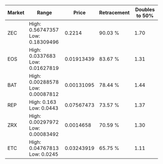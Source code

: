 | Market | Range | Price| Retracement | Doubles to 50% |
| --- | --- | --- | --- | --- |
| ZEC | High: 0.56747357<br />Low: 0.18309496 | 0.2214 | 90.03 % | 1.70 |
| EOS | High: 0.0337683<br />Low: 0.01627819 | 0.01913439 | 83.67 % | 1.31 |
| BAT | High: 0.00288578<br />Low: 0.00087812 | 0.00131095 | 78.44 % | 1.44 |
| REP | High: 0.163<br />Low: 0.0443 | 0.07567473 | 73.57 % | 1.37 |
| ZRX | High: 0.00297972<br />Low: 0.00083492 | 0.0014658 | 70.59 % | 1.30 |
| ETC | High: 0.04767813<br />Low: 0.0245 | 0.03243919 | 65.75 % | 1.11 |
